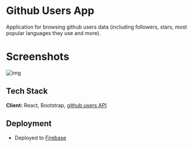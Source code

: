 # Github Users App
Application for browsing github users data (including followers, stars, most popular languages they use and more). 

# Screenshots
![img](https://i.postimg.cc/hG9cWT35/githubuserimg.png)


## Tech Stack

**Client:** React, Bootstrap, [github users API](https://api.github.com/users)


## Deployment

- Deployed to [Firebase](https://github-user-app-acf1b.web.app/)



